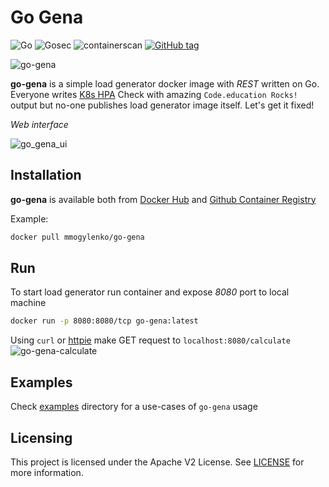 # Go Gena

![Go](https://github.com/mmogylenko/go-gena/workflows/Go/badge.svg) ![Gosec](https://github.com/mmogylenko/go-gena/workflows/Gosec/badge.svg) ![containerscan](https://github.com/mmogylenko/go-gena/workflows/ContainerScan/badge.svg) [![GitHub tag](https://img.shields.io/github/tag/mmogylenko/go-gena.svg)](https://github.com/mmogylenko/go-gena/tags/)

![go-gena](https://user-images.githubusercontent.com/7536624/92551931-42128880-f214-11ea-8ebb-a71817168353.png)


**go-gena** is a simple load generator docker image with *REST* written on Go. Everyone writes [K8s HPA](https://kubernetes.io/docs/tasks/run-application/horizontal-pod-autoscale-walkthrough/) Check with amazing `Code.education Rocks!` output but no-one publishes load generator image itself. Let's get it fixed!

*Web interface*

![go_gena_ui](https://user-images.githubusercontent.com/7536624/202356166-23d2523b-c02d-4160-a80e-95b08ff7731d.png)

## Installation
**go-gena** is available both from [Docker Hub](https://hub.docker.com/r/mmogylenko/go-gena) and [Github Container Registry](https://github.com/users/mmogylenko/packages/container/go-gena/)

Example:
```bash
docker pull mmogylenko/go-gena
```
## Run

To start load generator run container and expose *8080* port to local machine

```bash
docker run -p 8080:8080/tcp go-gena:latest
```

Using `curl` or [httpie](https://github.com/httpie/httpie) make GET request to `localhost:8080/calculate`
![go-gena-calculate](https://user-images.githubusercontent.com/7536624/92655559-7f275b00-f2a6-11ea-9ce5-3ddadfd68783.png)
## Examples

Check [examples](examples) directory for a use-cases of `go-gena` usage

## Licensing

This project is licensed under the Apache V2 License. See [LICENSE](LICENSE) for more information.
